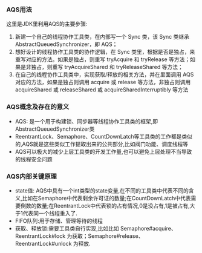 
### AQS用法

这里是JDK里利用AQS的主要步骤:

1. 新建一个自己的线程协作工具类，在内部写一个 Sync 类，该 Sync 类继承 AbstractQueuedSynchronizer，即 AQS；
2. 想好设计的线程协作工具类的协作逻辑，在 Sync 类里，根据是否是独占，来重写对应的方法。如果是独占，则重写 tryAcquire 和 tryRelease 等方法；如果是非独占，则重写 tryAcquireShared 和 tryReleaseShared 等方法；
3. 在自己的线程协作工具类中，实现获取/释放的相关方法，并在里面调用 AQS 对应的方法，如果是独占则调用 acquire 或 release 等方法，非独占则调用 acquireShared 或 releaseShared 或 acquireSharedInterruptibly 等方法

### AQS概念及存在的意义

- AQS: 是一个用于构建锁、同步器等线程协作工具类的框架,即AbstractQueuedSynchronizer类
- ReentrantLock、Semaphore、CountDownLatch等工具类的工作都是类似的,AQS就是这些类似工作提取出来的公共部分,比如阀门功能、调度线程等
- AQS可以极大的减少上层工具类的开发工作量,也可以避免上层处理不当导致的线程安全问题

### AQS内部关键原理

- state值: AQS中具有一个int类型的state变量,在不同的工具类中代表不同的含义,比如在Semaphore中代表剩余许可证的数量;在CountDownLatch中代表需要倒数的数量;在ReentrantLock中代表锁的占有情况,0是没占有,1是被占有,大于1代表同一个线程重入了.
- FIFO队列:用于存储、管理等待的线程
- 获取、释放锁:需要工具类自行实现,比如比如 Semaphore#acquire、ReentrantLock#lock 为获取；Semaphore#release、ReentrantLock#unlock 为释放.